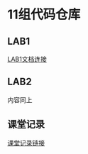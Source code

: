 # 11组代码仓库

## LAB1
[LAB1文档连接](./lab1_demo/README.md)

## LAB2
内容同上

## 课堂记录
[课堂记录链接](https://docs.qq.com/doc/DYU9NSlZHYml2UHJ6?scene=821b70b4779d1d372facad7eioVnq1)